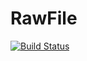 # RawFile

[![Build Status](https://travis-ci.org/tknopp/RawFile.jl.svg?branch=master)](https://travis-ci.org/tknopp/RawFile.jl)
